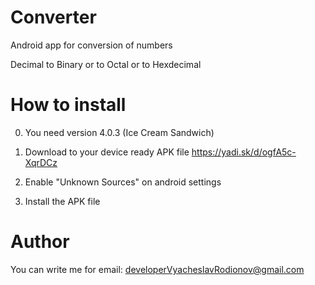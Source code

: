 # Converter
   Android app for conversion of numbers
  

   
Decimal to Binary or to Octal or to Hexdecimal



# How to install



0. You need version 4.0.3 (Ice Cream Sandwich)
1. Download to your device ready APK file  https://yadi.sk/d/ogfA5c-XqrDCz

2. Enable "Unknown Sources" on android settings
3. Install the APK file


# Author
  
  

You can write me for email: developerVyacheslavRodionov@gmail.com